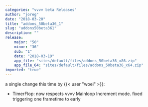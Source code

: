 ```yaml
---
categories: "vvvv beta Releases"
author: "joreg"
date: "2018-03-20"
title: "addons_50beta36_1"
slug: "addons50beta361"
description: ""
release: 
    major: "50"
    minor: "36"
    sub: "1"
    date: "2018-03-19"
    app_file: "sites/default/files/addons_50beta36_x86.zip"
    app_file_64: "sites/default/files/addons_50beta36_x64.zip"
imported: "true"
---
```



a single change this time by {{< user "woei" >}}:

* TimerFlop: now respects vvvv Mainloop Increment mode. fixed triggering one frametime to early